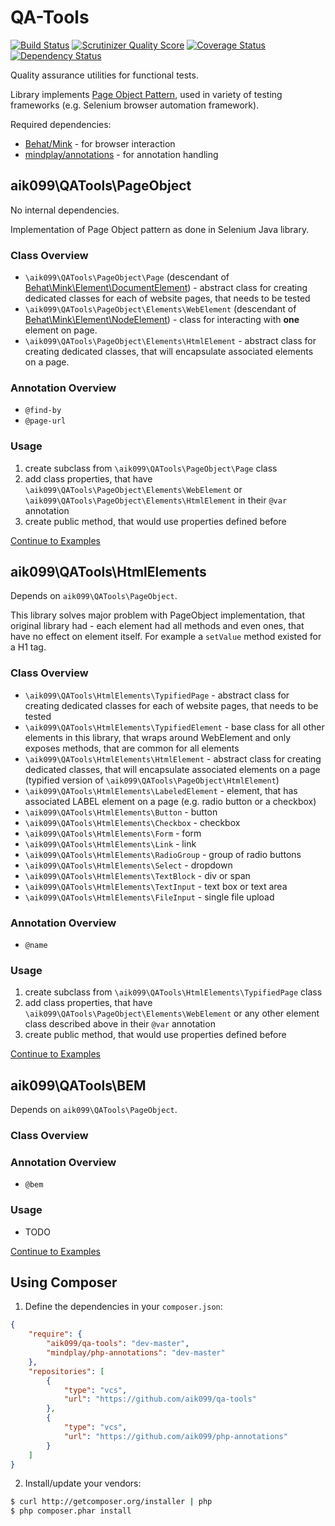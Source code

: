 # QA-Tools
[![Build Status](https://travis-ci.org/aik099/qa-tools.png?branch=master)](https://travis-ci.org/aik099/qa-tools)
[![Scrutinizer Quality Score](https://scrutinizer-ci.com/g/aik099/qa-tools/badges/quality-score.png?s=d31359d014d2f9cf76e3734055b2dadd5925eb8e)](https://scrutinizer-ci.com/g/aik099/qa-tools/)
[![Coverage Status](https://coveralls.io/repos/aik099/qa-tools/badge.png?branch=master)](https://coveralls.io/r/aik099/qa-tools?branch=master)
[![Dependency Status](https://www.versioneye.com/user/projects/52ad65f5ec1375a2870000b2/badge.png)](https://www.versioneye.com/user/projects/52ad65f5ec1375a2870000b2)

Quality assurance utilities for functional tests.

Library implements [Page Object Pattern](docs/PageObjectPattern.md), used in variety of testing frameworks (e.g. Selenium browser automation framework).

Required dependencies:

* [Behat/Mink](https://github.com/Behat/Mink) - for browser interaction
* [mindplay/annotations](https://github.com/aik099/php-annotations) - for annotation handling

## aik099\QATools\PageObject
No internal dependencies.

Implementation of Page Object pattern as done in Selenium Java library.

### Class Overview

* `\aik099\QATools\PageObject\Page` (descendant of [Behat\Mink\Element\DocumentElement](http://mink.behat.org/api/behat/mink/element/documentelement.html)) - abstract class for creating dedicated classes for each of website pages, that needs to be tested
* `\aik099\QATools\PageObject\Elements\WebElement` (descendant of [Behat\Mink\Element\NodeElement](http://mink.behat.org/api/behat/mink/element/nodeelement.html)) - class for interacting with __one__ element on page.
* `\aik099\QATools\PageObject\Elements\HtmlElement` - abstract class for creating dedicated classes, that will encapsulate associated elements on a page.

### Annotation Overview

* `@find-by`
* `@page-url`


### Usage

1. create subclass from `\aik099\QATools\PageObject\Page` class
2. add class properties, that have `\aik099\QATools\PageObject\Elements\WebElement` or `\aik099\QATools\PageObject\Elements\HtmlElement` in their `@var` annotation
3. create public method, that would use properties defined before

[Continue to Examples](docs/PageObject.md)

## aik099\QATools\HtmlElements
Depends on `aik099\QATools\PageObject`.

This library solves major problem with PageObject implementation, that original library had - each element had all methods and even ones, that have no effect on element itself. For example a `setValue` method existed for a H1 tag.

### Class Overview

* `\aik099\QATools\HtmlElements\TypifiedPage` - abstract class for creating dedicated classes for each of website pages, that needs to be tested
* `\aik099\QATools\HtmlElements\TypifiedElement` - base class for all other elements in this library, that wraps around WebElement and only exposes methods, that are common for all elements
* `\aik099\QATools\HtmlElements\HtmlElement` - abstract class for creating dedicated classes, that will encapsulate associated elements on a page (typified version of `\aik099\QATools\PageObject\HtmlElement`)
* `\aik099\QATools\HtmlElements\LabeledElement` - element, that has associated LABEL element on a page (e.g. radio button or a checkbox)
* `\aik099\QATools\HtmlElements\Button` - button
* `\aik099\QATools\HtmlElements\Checkbox` - checkbox
* `\aik099\QATools\HtmlElements\Form` - form
* `\aik099\QATools\HtmlElements\Link` - link
* `\aik099\QATools\HtmlElements\RadioGroup` - group of radio buttons
* `\aik099\QATools\HtmlElements\Select` - dropdown
* `\aik099\QATools\HtmlElements\TextBlock` - div or span
* `\aik099\QATools\HtmlElements\TextInput` - text box or text area
* `\aik099\QATools\HtmlElements\FileInput` - single file upload


### Annotation Overview

* `@name`

### Usage

1. create subclass from `\aik099\QATools\HtmlElements\TypifiedPage` class
2. add class properties, that have `\aik099\QATools\PageObject\Elements\WebElement` or any other element class described above in their `@var` annotation
3. create public method, that would use properties defined before

[Continue to Examples](docs/HtmlElements.md)

## aik099\QATools\BEM
Depends on `aik099\QATools\PageObject`.

### Class Overview

### Annotation Overview

* `@bem`

### Usage

* TODO

[Continue to Examples](docs/BEM.md)

## Using Composer

1. Define the dependencies in your ```composer.json```:
```json
{
	"require": {
		"aik099/qa-tools": "dev-master",
		"mindplay/php-annotations": "dev-master"
	},
	"repositories": [
		{
			"type": "vcs",
			"url": "https://github.com/aik099/qa-tools"
		},
		{
			"type": "vcs",
			"url": "https://github.com/aik099/php-annotations"
		}
	]
}
```

2. Install/update your vendors:
```bash
$ curl http://getcomposer.org/installer | php
$ php composer.phar install
```